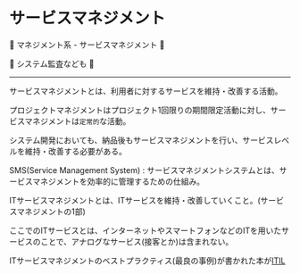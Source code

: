 # サービスマネジメント

:dog: マネジメント系 - サービスマネジメント :dog:

:dog: システム監査なども :dog:

---

サービスマネジメントとは、利用者に対するサービスを維持・改善する活動。

プロジェクトマネジメントはプロジェクト1回限りの期間限定活動に対し、サービスマネジメントは`定常的`な活動。

システム開発においても、納品後もサービスマネジメントを行い、サービスレベルを維持・改善する必要がある。

SMS(Service Management System) : サービスマネジメントシステムとは、サービスマネジメントを効率的に管理するための仕組み。

ITサービスマネジメントとは、ITサービスを維持・改善していくこと。(サービスマネジメントの1部)

ここでのITサービスとは、インターネットやスマートフォンなどのITを用いたサービスのことで、アナログなサービス(接客とか)は含まれない。

ITサービスマネジメントのベストプラクティス(最良の事例)が書かれた本が[ITIL](ITIL.md)

